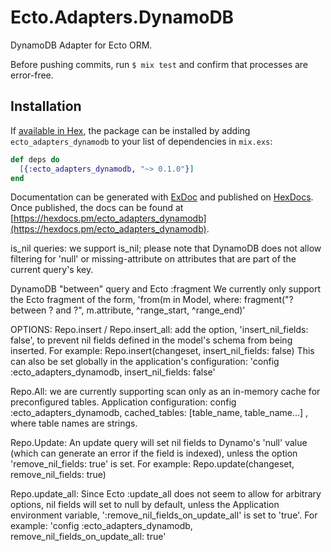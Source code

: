 # Ecto.Adapters.DynamoDB

DynamoDB Adapter for Ecto ORM.

Before pushing commits, run `$ mix test` and confirm that processes are error-free.

## Installation

If [available in Hex](https://hex.pm/docs/publish), the package can be installed
by adding `ecto_adapters_dynamodb` to your list of dependencies in `mix.exs`:

```elixir
def deps do
  [{:ecto_adapters_dynamodb, "~> 0.1.0"}]
end
```

Documentation can be generated with [ExDoc](https://github.com/elixir-lang/ex_doc)
and published on [HexDocs](https://hexdocs.pm). Once published, the docs can
be found at [https://hexdocs.pm/ecto_adapters_dynamodb](https://hexdocs.pm/ecto_adapters_dynamodb).


is_nil queries: we support is_nil; please note that DynamoDB does not allow filtering for 'null' or missing-attribute on attributes that are part of the current query's key.


DynamoDB "between" query and Ecto :fragment
We currently only support the Ecto fragment of the form, 'from(m in Model, where: fragment("? between ? and ?", m.attribute, ^range_start, ^range_end)'


OPTIONS:
Repo.insert / Repo.insert_all: add the option, 'insert_nil_fields: false', to prevent nil fields defined in the model's schema from being inserted. For example: Repo.insert(changeset, insert_nil_fields: false)
This can also be set globally in the application's configuration: 
'config :ecto_adapters_dynamodb, insert_nil_fields: false'

Repo.All: we are currently supporting scan only as an in-memory cache for preconfigured tables.
Application configuration: config :ecto_adapters_dynamodb, cached_tables: [table_name, table_name...] , where table names are strings.

Repo.Update: An update query will set nil fields to Dynamo's 'null' value (which can generate an error if the field is indexed), unless the option 'remove_nil_fields: true' is set. For example: Repo.update(changeset, remove_nil_fields: true)

Repo.update_all: Since Ecto :update_all does not seem to allow for arbitrary options, nil fields will set to null by default, unless the Application environment variable, ':remove_nil_fields_on_update_all' is set to 'true'. For example: 'config :ecto_adapters_dynamodb, remove_nil_fields_on_update_all: true'
